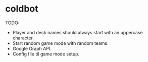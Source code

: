 # coldbot

TODO:
- Player and deck names should always start with an uppercase character.
- Start random game mode with random teams.
- Google Graph API.
- Config file til game mode setup.